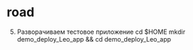 # road
5. Разворачиваем тестовое приложение  cd $HOME mkdir demo_deploy_Leo_app &amp;&amp; cd demo_deploy_Leo_app
